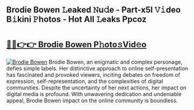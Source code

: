## Brodie Bowen 𝙻eaked 𝙽u𝚍e - Part-x5l 𝚅𝚒deo B𝚒kini 𝙿hotos - Hot All 𝙻eaks Ppcoz

# <h2><a href="http://ld3kjpb.urlbe.top/?page=Brodie+Bowen">🔗🔗👉👉 Brodie Bowen P𝚑oto𝚜Vid𝚎o</a></h2>

[![Brodie Bowen](https://i.imgur.com/eBuTRDB.gif)](http://ld3kjpb.urlbe.top/?page=Brodie+Bowen)
Brodie Bowen, an enigmatic and complex personage, defies simple labels. Her distinctive approach to online self-presentation has fascinated and provoked viewers, inciting debates on freedom of expression, self-representation, and the complexities of digital communities. Despite the uncertainty of her next actions, her impact on digital media is profound. With unwavering dedication and undeniable appeal, Brodie Bowen impact on the online community is boundless.
